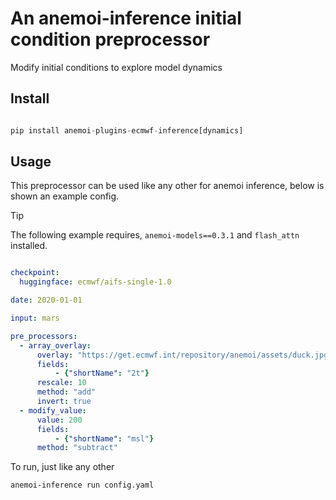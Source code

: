 # An anemoi-inference initial condition preprocessor

Modify initial conditions to explore model dynamics

## Install

```python

pip install anemoi-plugins-ecmwf-inference[dynamics]

```

## Usage

This preprocessor can be used like any other for anemoi inference, below is shown an example config.

> [!TIP]
> The following example requires, `anemoi-models==0.3.1` and `flash_attn` installed.

```yaml

checkpoint:
  huggingface: ecmwf/aifs-single-1.0

date: 2020-01-01

input: mars

pre_processors:
  - array_overlay:
      overlay: "https://get.ecmwf.int/repository/anemoi/assets/duck.jpg"
      fields:
          - {"shortName": "2t"}
      rescale: 10
      method: "add"
      invert: true
  - modify_value:
      value: 200
      fields:
          - {"shortName": "msl"}
      method: "subtract"
```

To run, just like any other

```bash
anemoi-inference run config.yaml
```
